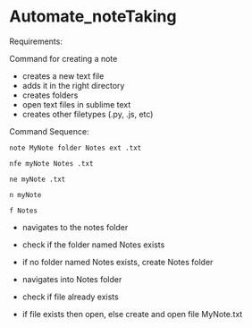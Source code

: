 # Automate_noteTaking

Requirements:

Command for creating a note
- creates a new text file
- adds it in the right directory
- creates folders
- open text files in sublime text
- creates other filetypes (.py, .js, etc) 

Command Sequence:

`note MyNote folder Notes ext .txt`

`nfe myNote Notes .txt` 

`ne myNote .txt`

`n myNote`

`f Notes`



- navigates to the notes folder

- check if the folder named Notes exists

- if no folder named Notes exists, create Notes folder

- navigates into Notes folder

- check if file already exists

- if file exists then open, else create and open file MyNote.txt
